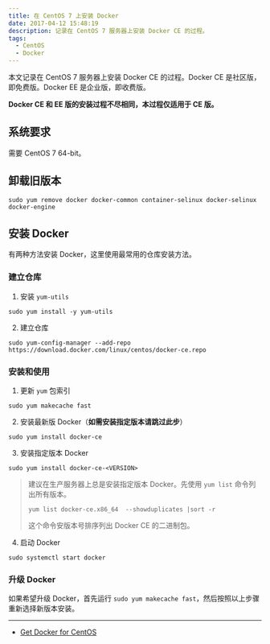 ```yaml
---
title: 在 CentOS 7 上安装 Docker
date: 2017-04-12 15:48:19
description: 记录在 CentOS 7 服务器上安装 Docker CE 的过程。
tags:
  - CentOS
  - Docker
---
```


本文记录在 CentOS 7 服务器上安装 Docker CE 的过程。Docker CE 是社区版，即免费版。Docker EE 是企业版，即收费版。

**Docker CE 和 EE 版的安装过程不尽相同，本过程仅适用于 CE 版。**

## 系统要求

需要 CentOS 7 64-bit。

## 卸载旧版本

```
sudo yum remove docker docker-common container-selinux docker-selinux docker-engine
```

## 安装 Docker

有两种方法安装 Docker，这里使用最常用的仓库安装方法。

### 建立仓库

1. 安装 `yum-utils`

```
sudo yum install -y yum-utils
```

2. 建立仓库

```
sudo yum-config-manager --add-repo https://download.docker.com/linux/centos/docker-ce.repo
```

### 安装和使用

1. 更新 `yum` 包索引

```
sudo yum makecache fast
```

2. 安装最新版 Docker（**如需安装指定版本请跳过此步**）

```
sudo yum install docker-ce
```

3. 安装指定版本 Docker

```
sudo yum install docker-ce-<VERSION>
```

> 建议在生产服务器上总是安装指定版本 Docker。先使用 `yum list` 命令列出所有版本。
>
> ```
> yum list docker-ce.x86_64  --showduplicates |sort -r
> ```
>
> 这个命令安版本号排序列出 Docker CE 的二进制包。

4. 启动 Docker

```
sudo systemctl start docker
```

### 升级 Docker

如果希望升级 Docker，首先运行 `sudo yum makecache fast`，然后按照以上步骤重新选择新版本安装。

***

- [Get Docker for CentOS](https://docs.docker.com/engine/installation/linux/centos/#install-docker)
